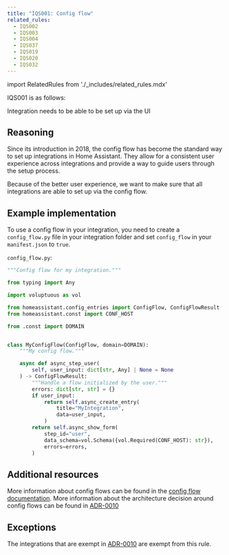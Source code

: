 ```yaml
---
title: "IQS001: Config flow"
related_rules:
  - IQS002
  - IQS003
  - IQS004
  - IQS037
  - IQS019
  - IQS020
  - IQS032
---
```

import RelatedRules from './_includes/related_rules.mdx'

IQS001 is as follows:

Integration needs to be able to be set up via the UI

## Reasoning

Since its introduction in 2018, the config flow has become the standard way to set up integrations in Home Assistant.
They allow for a consistent user experience across integrations and provide a way to guide users through the setup process.

Because of the better user experience, we want to make sure that all integrations are able to set up via the config flow.

## Example implementation

To use a config flow in your integration, you need to create a `config_flow.py` file in your integration folder and set `config_flow` in your `manifest.json` to `true`.

`config_flow.py`:
```python
"""Config flow for my integration."""

from typing import Any

import voluptuous as vol

from homeassistant.config_entries import ConfigFlow, ConfigFlowResult
from homeassistant.const import CONF_HOST

from .const import DOMAIN


class MyConfigFlow(ConfigFlow, domain=DOMAIN):
    """My config flow."""

    async def async_step_user(
        self, user_input: dict[str, Any] | None = None
    ) -> ConfigFlowResult:
        """Handle a flow initialized by the user."""
        errors: dict[str, str] = {}
        if user_input:
            return self.async_create_entry(
                title="MyIntegration",
                data=user_input,
            )
        return self.async_show_form(
            step_id="user",
            data_schema=vol.Schema({vol.Required(CONF_HOST): str}),
            errors=errors,
        )
```

## Additional resources

More information about config flows can be found in the [config flow documentation](../../../config_entries_config_flow_handler).
More information about the architecture decision around config flows can be found in [ADR-0010](https://github.com/home-assistant/architecture/blob/master/adr/0010-integration-configuration.md)

## Exceptions

The integrations that are exempt in [ADR-0010](https://github.com/home-assistant/architecture/blob/master/adr/0010-integration-configuration.md) are exempt from this rule.

<RelatedRules relatedRules={frontMatter.related_rules}></RelatedRules>